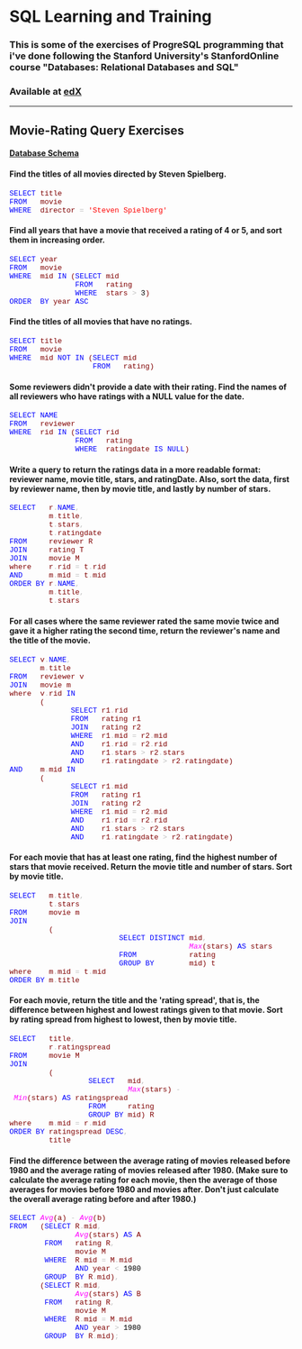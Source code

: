 # SQL Learning and Training
### This is some of the exercises of ProgreSQL programming that i've done following the Stanford University's StanfordOnline course "Databases: Relational Databases and SQL" 
### Available at [edX](https://www.edx.org/course/databases-5-sql)

----
## Movie-Rating Query Exercises
#### [Database Schema](https://courses.edx.org/asset-v1:StanfordOnline+SOE.YDB-SQL0001+2T2020+type@asset+block/moviedata.html)

#### Find the titles of all movies directed by Steven Spielberg.

<font face="Courier New" size="2">
<font color = "blue">SELECT</font>&nbsp;<font color = "maroon">title</font>
<br/><font color = "blue">FROM</font>&nbsp;&nbsp;&nbsp;<font color = "maroon">movie</font>
<br/><font color = "blue">WHERE</font>&nbsp;&nbsp;<font color = "maroon">director</font>&nbsp;<font color = "silver">=</font>&nbsp;<font color = "red">'Steven&nbsp;Spielberg'</font>&nbsp;
</font>

#### Find all years that have a movie that received a rating of 4 or 5, and sort them in increasing order.

<font face="Courier New" size="2">
<font color = "blue">SELECT</font>&nbsp;<font color = "maroon">year</font>
<br/><font color = "blue">FROM</font>&nbsp;&nbsp;&nbsp;<font color = "maroon">movie</font>
<br/><font color = "blue">WHERE</font>&nbsp;&nbsp;<font color = "maroon">mid</font>&nbsp;<font color = "blue">IN</font>&nbsp;<font color = "maroon">(</font><font color = "blue">SELECT</font>&nbsp;<font color = "maroon">mid</font>
<br/>&nbsp;&nbsp;&nbsp;&nbsp;&nbsp;&nbsp;&nbsp;&nbsp;&nbsp;&nbsp;&nbsp;&nbsp;&nbsp;&nbsp;&nbsp;<font color = "blue">FROM</font>&nbsp;&nbsp;&nbsp;<font color = "maroon">rating</font>
<br/>&nbsp;&nbsp;&nbsp;&nbsp;&nbsp;&nbsp;&nbsp;&nbsp;&nbsp;&nbsp;&nbsp;&nbsp;&nbsp;&nbsp;&nbsp;<font color = "blue">WHERE</font>&nbsp;&nbsp;<font color = "maroon">stars</font>&nbsp;<font color = "silver">&gt;</font>&nbsp;<font color = "black">3</font><font color = "maroon">)</font>
<br/><font color = "blue">ORDER</font>&nbsp;&nbsp;<font color = "blue">BY</font>&nbsp;<font color = "maroon">year</font>&nbsp;<font color = "blue">ASC</font>&nbsp;
</font>


#### Find the titles of all movies that have no ratings.

<font face="Courier New" size="2">
<font color = "blue">SELECT</font>&nbsp;<font color = "maroon">title</font>
<br/><font color = "blue">FROM</font>&nbsp;&nbsp;&nbsp;<font color = "maroon">movie</font>
<br/><font color = "blue">WHERE</font>&nbsp;&nbsp;<font color = "maroon">mid</font>&nbsp;<font color = "blue">NOT</font>&nbsp;<font color = "blue">IN</font>&nbsp;<font color = "maroon">(</font><font color = "blue">SELECT</font>&nbsp;<font color = "maroon">mid</font>
<br/>&nbsp;&nbsp;&nbsp;&nbsp;&nbsp;&nbsp;&nbsp;&nbsp;&nbsp;&nbsp;&nbsp;&nbsp;&nbsp;&nbsp;&nbsp;&nbsp;&nbsp;&nbsp;&nbsp;<font color = "blue">FROM</font>&nbsp;&nbsp;&nbsp;<font color = "maroon">rating</font><font color = "maroon">)</font>&nbsp;
</font>

#### Some reviewers didn't provide a date with their rating. Find the names of all reviewers who have ratings with a NULL value for the date.

<font face="Courier New" size="2">
<font color = "blue">SELECT</font>&nbsp;<font color = "blue">NAME</font>
<br/><font color = "blue">FROM</font>&nbsp;&nbsp;&nbsp;<font color = "maroon">reviewer</font>
<br/><font color = "blue">WHERE</font>&nbsp;&nbsp;<font color = "maroon">rid</font>&nbsp;<font color = "blue">IN</font>&nbsp;<font color = "maroon">(</font><font color = "blue">SELECT</font>&nbsp;<font color = "maroon">rid</font>
<br/>&nbsp;&nbsp;&nbsp;&nbsp;&nbsp;&nbsp;&nbsp;&nbsp;&nbsp;&nbsp;&nbsp;&nbsp;&nbsp;&nbsp;&nbsp;<font color = "blue">FROM</font>&nbsp;&nbsp;&nbsp;<font color = "maroon">rating</font>
<br/>&nbsp;&nbsp;&nbsp;&nbsp;&nbsp;&nbsp;&nbsp;&nbsp;&nbsp;&nbsp;&nbsp;&nbsp;&nbsp;&nbsp;&nbsp;<font color = "blue">WHERE</font>&nbsp;&nbsp;<font color = "maroon">ratingdate</font>&nbsp;<font color = "blue">IS</font>&nbsp;<font color = "blue">NULL</font><font color = "maroon">)</font>&nbsp;
</font>


#### Write a query to return the ratings data in a more readable format: reviewer name, movie title, stars, and ratingDate. Also, sort the data, first by reviewer name, then by movie title, and lastly by number of stars.

<font face="Courier New" size="2">
<font color = "blue">SELECT</font>&nbsp;&nbsp;&nbsp;<font color = "maroon">r</font><font color = "silver">.</font><font color = "blue">NAME</font><font color = "silver">,</font>
<br/>&nbsp;&nbsp;&nbsp;&nbsp;&nbsp;&nbsp;&nbsp;&nbsp;&nbsp;<font color = "maroon">m</font><font color = "silver">.</font><font color = "maroon">title</font><font color = "silver">,</font>
<br/>&nbsp;&nbsp;&nbsp;&nbsp;&nbsp;&nbsp;&nbsp;&nbsp;&nbsp;<font color = "maroon">t</font><font color = "silver">.</font><font color = "maroon">stars</font><font color = "silver">,</font>
<br/>&nbsp;&nbsp;&nbsp;&nbsp;&nbsp;&nbsp;&nbsp;&nbsp;&nbsp;<font color = "maroon">t</font><font color = "silver">.</font><font color = "maroon">ratingdate</font>
<br/><font color = "blue">FROM</font>&nbsp;&nbsp;&nbsp;&nbsp;&nbsp;<font color = "maroon">reviewer</font>&nbsp;<font color = "maroon">R</font>
<br/><font color = "blue">JOIN</font>&nbsp;&nbsp;&nbsp;&nbsp;&nbsp;<font color = "maroon">rating</font>&nbsp;<font color = "maroon">T</font>
<br/><font color = "blue">JOIN</font>&nbsp;&nbsp;&nbsp;&nbsp;&nbsp;<font color = "maroon">movie</font>&nbsp;<font color = "maroon">M</font>
<br/><font color = "maroon">where</font>&nbsp;&nbsp;&nbsp;&nbsp;<font color = "maroon">r</font><font color = "silver">.</font><font color = "maroon">rid</font>&nbsp;<font color = "silver">=</font>&nbsp;<font color = "maroon">t</font><font color = "silver">.</font><font color = "maroon">rid</font>
<br/><font color = "blue">AND</font>&nbsp;&nbsp;&nbsp;&nbsp;&nbsp;&nbsp;<font color = "maroon">m</font><font color = "silver">.</font><font color = "maroon">mid</font>&nbsp;<font color = "silver">=</font>&nbsp;<font color = "maroon">t</font><font color = "silver">.</font><font color = "maroon">mid</font>
<br/><font color = "blue">ORDER</font>&nbsp;<font color = "blue">BY</font>&nbsp;<font color = "maroon">r</font><font color = "silver">.</font><font color = "blue">NAME</font><font color = "silver">,</font>
<br/>&nbsp;&nbsp;&nbsp;&nbsp;&nbsp;&nbsp;&nbsp;&nbsp;&nbsp;<font color = "maroon">m</font><font color = "silver">.</font><font color = "maroon">title</font><font color = "silver">,</font>
<br/>&nbsp;&nbsp;&nbsp;&nbsp;&nbsp;&nbsp;&nbsp;&nbsp;&nbsp;<font color = "maroon">t</font><font color = "silver">.</font><font color = "maroon">stars</font>
</font>

#### For all cases where the same reviewer rated the same movie twice and gave it a higher rating the second time, return the reviewer's name and the title of the movie.

<font face="Courier New" size="2">
<font color = "blue">SELECT</font>&nbsp;<font color = "maroon">v</font><font color = "silver">.</font><font color = "blue">NAME</font><font color = "silver">,</font>
<br/>&nbsp;&nbsp;&nbsp;&nbsp;&nbsp;&nbsp;&nbsp;<font color = "maroon">m</font><font color = "silver">.</font><font color = "maroon">title</font>
<br/><font color = "blue">FROM</font>&nbsp;&nbsp;&nbsp;<font color = "maroon">reviewer</font>&nbsp;<font color = "maroon">v</font>
<br/><font color = "blue">JOIN</font>&nbsp;&nbsp;&nbsp;<font color = "maroon">movie</font>&nbsp;<font color = "maroon">m</font>
<br/><font color = "maroon">where</font>&nbsp;&nbsp;<font color = "maroon">v</font><font color = "silver">.</font><font color = "maroon">rid</font>&nbsp;<font color = "blue">IN</font>
<br/>&nbsp;&nbsp;&nbsp;&nbsp;&nbsp;&nbsp;&nbsp;<font color = "maroon">(</font>
<br/>&nbsp;&nbsp;&nbsp;&nbsp;&nbsp;&nbsp;&nbsp;&nbsp;&nbsp;&nbsp;&nbsp;&nbsp;&nbsp;&nbsp;<font color = "blue">SELECT</font>&nbsp;<font color = "maroon">r1</font><font color = "silver">.</font><font color = "maroon">rid</font>
<br/>&nbsp;&nbsp;&nbsp;&nbsp;&nbsp;&nbsp;&nbsp;&nbsp;&nbsp;&nbsp;&nbsp;&nbsp;&nbsp;&nbsp;<font color = "blue">FROM</font>&nbsp;&nbsp;&nbsp;<font color = "maroon">rating</font>&nbsp;<font color = "maroon">r1</font>
<br/>&nbsp;&nbsp;&nbsp;&nbsp;&nbsp;&nbsp;&nbsp;&nbsp;&nbsp;&nbsp;&nbsp;&nbsp;&nbsp;&nbsp;<font color = "blue">JOIN</font>&nbsp;&nbsp;&nbsp;<font color = "maroon">rating</font>&nbsp;<font color = "maroon">r2</font>
<br/>&nbsp;&nbsp;&nbsp;&nbsp;&nbsp;&nbsp;&nbsp;&nbsp;&nbsp;&nbsp;&nbsp;&nbsp;&nbsp;&nbsp;<font color = "blue">WHERE</font>&nbsp;&nbsp;<font color = "maroon">r1</font><font color = "silver">.</font><font color = "maroon">mid</font>&nbsp;<font color = "silver">=</font>&nbsp;<font color = "maroon">r2</font><font color = "silver">.</font><font color = "maroon">mid</font>
<br/>&nbsp;&nbsp;&nbsp;&nbsp;&nbsp;&nbsp;&nbsp;&nbsp;&nbsp;&nbsp;&nbsp;&nbsp;&nbsp;&nbsp;<font color = "blue">AND</font>&nbsp;&nbsp;&nbsp;&nbsp;<font color = "maroon">r1</font><font color = "silver">.</font><font color = "maroon">rid</font>&nbsp;<font color = "silver">=</font>&nbsp;<font color = "maroon">r2</font><font color = "silver">.</font><font color = "maroon">rid</font>
<br/>&nbsp;&nbsp;&nbsp;&nbsp;&nbsp;&nbsp;&nbsp;&nbsp;&nbsp;&nbsp;&nbsp;&nbsp;&nbsp;&nbsp;<font color = "blue">AND</font>&nbsp;&nbsp;&nbsp;&nbsp;<font color = "maroon">r1</font><font color = "silver">.</font><font color = "maroon">stars</font>&nbsp;<font color = "silver">&gt;</font>&nbsp;<font color = "maroon">r2</font><font color = "silver">.</font><font color = "maroon">stars</font>
<br/>&nbsp;&nbsp;&nbsp;&nbsp;&nbsp;&nbsp;&nbsp;&nbsp;&nbsp;&nbsp;&nbsp;&nbsp;&nbsp;&nbsp;<font color = "blue">AND</font>&nbsp;&nbsp;&nbsp;&nbsp;<font color = "maroon">r1</font><font color = "silver">.</font><font color = "maroon">ratingdate</font>&nbsp;<font color = "silver">&gt;</font>&nbsp;<font color = "maroon">r2</font><font color = "silver">.</font><font color = "maroon">ratingdate</font><font color = "maroon">)</font>
<br/><font color = "blue">AND</font>&nbsp;&nbsp;&nbsp;&nbsp;<font color = "maroon">m</font><font color = "silver">.</font><font color = "maroon">mid</font>&nbsp;<font color = "blue">IN</font>
<br/>&nbsp;&nbsp;&nbsp;&nbsp;&nbsp;&nbsp;&nbsp;<font color = "maroon">(</font>
<br/>&nbsp;&nbsp;&nbsp;&nbsp;&nbsp;&nbsp;&nbsp;&nbsp;&nbsp;&nbsp;&nbsp;&nbsp;&nbsp;&nbsp;<font color = "blue">SELECT</font>&nbsp;<font color = "maroon">r1</font><font color = "silver">.</font><font color = "maroon">mid</font>
<br/>&nbsp;&nbsp;&nbsp;&nbsp;&nbsp;&nbsp;&nbsp;&nbsp;&nbsp;&nbsp;&nbsp;&nbsp;&nbsp;&nbsp;<font color = "blue">FROM</font>&nbsp;&nbsp;&nbsp;<font color = "maroon">rating</font>&nbsp;<font color = "maroon">r1</font>
<br/>&nbsp;&nbsp;&nbsp;&nbsp;&nbsp;&nbsp;&nbsp;&nbsp;&nbsp;&nbsp;&nbsp;&nbsp;&nbsp;&nbsp;<font color = "blue">JOIN</font>&nbsp;&nbsp;&nbsp;<font color = "maroon">rating</font>&nbsp;<font color = "maroon">r2</font>
<br/>&nbsp;&nbsp;&nbsp;&nbsp;&nbsp;&nbsp;&nbsp;&nbsp;&nbsp;&nbsp;&nbsp;&nbsp;&nbsp;&nbsp;<font color = "blue">WHERE</font>&nbsp;&nbsp;<font color = "maroon">r1</font><font color = "silver">.</font><font color = "maroon">mid</font>&nbsp;<font color = "silver">=</font>&nbsp;<font color = "maroon">r2</font><font color = "silver">.</font><font color = "maroon">mid</font>
<br/>&nbsp;&nbsp;&nbsp;&nbsp;&nbsp;&nbsp;&nbsp;&nbsp;&nbsp;&nbsp;&nbsp;&nbsp;&nbsp;&nbsp;<font color = "blue">AND</font>&nbsp;&nbsp;&nbsp;&nbsp;<font color = "maroon">r1</font><font color = "silver">.</font><font color = "maroon">rid</font>&nbsp;<font color = "silver">=</font>&nbsp;<font color = "maroon">r2</font><font color = "silver">.</font><font color = "maroon">rid</font>
<br/>&nbsp;&nbsp;&nbsp;&nbsp;&nbsp;&nbsp;&nbsp;&nbsp;&nbsp;&nbsp;&nbsp;&nbsp;&nbsp;&nbsp;<font color = "blue">AND</font>&nbsp;&nbsp;&nbsp;&nbsp;<font color = "maroon">r1</font><font color = "silver">.</font><font color = "maroon">stars</font>&nbsp;<font color = "silver">&gt;</font>&nbsp;<font color = "maroon">r2</font><font color = "silver">.</font><font color = "maroon">stars</font>
<br/>&nbsp;&nbsp;&nbsp;&nbsp;&nbsp;&nbsp;&nbsp;&nbsp;&nbsp;&nbsp;&nbsp;&nbsp;&nbsp;&nbsp;<font color = "blue">AND</font>&nbsp;&nbsp;&nbsp;&nbsp;<font color = "maroon">r1</font><font color = "silver">.</font><font color = "maroon">ratingdate</font>&nbsp;<font color = "silver">&gt;</font>&nbsp;<font color = "maroon">r2</font><font color = "silver">.</font><font color = "maroon">ratingdate</font><font color = "maroon">)</font>
</font>


#### For each movie that has at least one rating, find the highest number of stars that movie received. Return the movie title and number of stars. Sort by movie title.

<font face="Courier New" size="2">
<font color = "blue">SELECT</font>&nbsp;&nbsp;&nbsp;<font color = "maroon">m</font><font color = "silver">.</font><font color = "maroon">title</font><font color = "silver">,</font>
<br/>&nbsp;&nbsp;&nbsp;&nbsp;&nbsp;&nbsp;&nbsp;&nbsp;&nbsp;<font color = "maroon">t</font><font color = "silver">.</font><font color = "maroon">stars</font>
<br/><font color = "blue">FROM</font>&nbsp;&nbsp;&nbsp;&nbsp;&nbsp;<font color = "maroon">movie</font>&nbsp;<font color = "maroon">m</font>
<br/><font color = "blue">JOIN</font>
<br/>&nbsp;&nbsp;&nbsp;&nbsp;&nbsp;&nbsp;&nbsp;&nbsp;&nbsp;<font color = "maroon">(</font>
<br/>&nbsp;&nbsp;&nbsp;&nbsp;&nbsp;&nbsp;&nbsp;&nbsp;&nbsp;&nbsp;&nbsp;&nbsp;&nbsp;&nbsp;&nbsp;&nbsp;&nbsp;&nbsp;&nbsp;&nbsp;&nbsp;&nbsp;&nbsp;&nbsp;&nbsp;<font color = "blue">SELECT</font>&nbsp;<font color = "blue">DISTINCT</font>&nbsp;<font color = "maroon">mid</font><font color = "silver">,</font>
<br/>&nbsp;&nbsp;&nbsp;&nbsp;&nbsp;&nbsp;&nbsp;&nbsp;&nbsp;&nbsp;&nbsp;&nbsp;&nbsp;&nbsp;&nbsp;&nbsp;&nbsp;&nbsp;&nbsp;&nbsp;&nbsp;&nbsp;&nbsp;&nbsp;&nbsp;&nbsp;&nbsp;&nbsp;&nbsp;&nbsp;&nbsp;&nbsp;&nbsp;&nbsp;&nbsp;&nbsp;&nbsp;&nbsp;&nbsp;&nbsp;&nbsp;<font color = "fuchsia"><i>Max</i></font><font color = "maroon">(</font><font color = "maroon">stars</font><font color = "maroon">)</font>&nbsp;<font color = "blue">AS</font>&nbsp;<font color = "maroon">stars</font>
<br/>&nbsp;&nbsp;&nbsp;&nbsp;&nbsp;&nbsp;&nbsp;&nbsp;&nbsp;&nbsp;&nbsp;&nbsp;&nbsp;&nbsp;&nbsp;&nbsp;&nbsp;&nbsp;&nbsp;&nbsp;&nbsp;&nbsp;&nbsp;&nbsp;&nbsp;<font color = "blue">FROM</font>&nbsp;&nbsp;&nbsp;&nbsp;&nbsp;&nbsp;&nbsp;&nbsp;&nbsp;&nbsp;&nbsp;&nbsp;<font color = "maroon">rating</font>
<br/>&nbsp;&nbsp;&nbsp;&nbsp;&nbsp;&nbsp;&nbsp;&nbsp;&nbsp;&nbsp;&nbsp;&nbsp;&nbsp;&nbsp;&nbsp;&nbsp;&nbsp;&nbsp;&nbsp;&nbsp;&nbsp;&nbsp;&nbsp;&nbsp;&nbsp;<font color = "blue">GROUP</font>&nbsp;<font color = "blue">BY</font>&nbsp;&nbsp;&nbsp;&nbsp;&nbsp;&nbsp;&nbsp;&nbsp;<font color = "maroon">mid</font><font color = "maroon">)</font>&nbsp;<font color = "maroon">t</font>
<br/><font color = "maroon">where</font>&nbsp;&nbsp;&nbsp;&nbsp;<font color = "maroon">m</font><font color = "silver">.</font><font color = "maroon">mid</font>&nbsp;<font color = "silver">=</font>&nbsp;<font color = "maroon">t</font><font color = "silver">.</font><font color = "maroon">mid</font>
<br/><font color = "blue">ORDER</font>&nbsp;<font color = "blue">BY</font>&nbsp;<font color = "maroon">m</font><font color = "silver">.</font><font color = "maroon">title</font>
</font>

#### For each movie, return the title and the 'rating spread', that is, the difference between highest and lowest ratings given to that movie. Sort by rating spread from highest to lowest, then by movie title.

<font face="Courier New" size="2">
<font color = "blue">SELECT</font>&nbsp;&nbsp;&nbsp;<font color = "maroon">title</font><font color = "silver">,</font>
<br/>&nbsp;&nbsp;&nbsp;&nbsp;&nbsp;&nbsp;&nbsp;&nbsp;&nbsp;<font color = "maroon">r</font><font color = "silver">.</font><font color = "maroon">ratingspread</font>
<br/><font color = "blue">FROM</font>&nbsp;&nbsp;&nbsp;&nbsp;&nbsp;<font color = "maroon">movie</font>&nbsp;<font color = "maroon">M</font>
<br/><font color = "blue">JOIN</font>
<br/>&nbsp;&nbsp;&nbsp;&nbsp;&nbsp;&nbsp;&nbsp;&nbsp;&nbsp;<font color = "maroon">(</font>
<br/>&nbsp;&nbsp;&nbsp;&nbsp;&nbsp;&nbsp;&nbsp;&nbsp;&nbsp;&nbsp;&nbsp;&nbsp;&nbsp;&nbsp;&nbsp;&nbsp;&nbsp;&nbsp;<font color = "blue">SELECT</font>&nbsp;&nbsp;&nbsp;<font color = "maroon">mid</font><font color = "silver">,</font>
<br/>&nbsp;&nbsp;&nbsp;&nbsp;&nbsp;&nbsp;&nbsp;&nbsp;&nbsp;&nbsp;&nbsp;&nbsp;&nbsp;&nbsp;&nbsp;&nbsp;&nbsp;&nbsp;&nbsp;&nbsp;&nbsp;&nbsp;&nbsp;&nbsp;&nbsp;&nbsp;&nbsp;<font color = "fuchsia"><i>Max</i></font><font color = "maroon">(</font><font color = "maroon">stars</font><font color = "maroon">)</font>&nbsp;<font color = "silver">-</font>&nbsp;<font color = "fuchsia"><i>Min</i></font><font color = "maroon">(</font><font color = "maroon">stars</font><font color = "maroon">)</font>&nbsp;<font color = "blue">AS</font>&nbsp;<font color = "maroon">ratingspread</font>
<br/>&nbsp;&nbsp;&nbsp;&nbsp;&nbsp;&nbsp;&nbsp;&nbsp;&nbsp;&nbsp;&nbsp;&nbsp;&nbsp;&nbsp;&nbsp;&nbsp;&nbsp;&nbsp;<font color = "blue">FROM</font>&nbsp;&nbsp;&nbsp;&nbsp;&nbsp;<font color = "maroon">rating</font>
<br/>&nbsp;&nbsp;&nbsp;&nbsp;&nbsp;&nbsp;&nbsp;&nbsp;&nbsp;&nbsp;&nbsp;&nbsp;&nbsp;&nbsp;&nbsp;&nbsp;&nbsp;&nbsp;<font color = "blue">GROUP</font>&nbsp;<font color = "blue">BY</font>&nbsp;<font color = "maroon">mid</font><font color = "maroon">)</font>&nbsp;<font color = "maroon">R</font>
<br/><font color = "maroon">where</font>&nbsp;&nbsp;&nbsp;&nbsp;<font color = "maroon">m</font><font color = "silver">.</font><font color = "maroon">mid</font>&nbsp;<font color = "silver">=</font>&nbsp;<font color = "maroon">r</font><font color = "silver">.</font><font color = "maroon">mid</font>
<br/><font color = "blue">ORDER</font>&nbsp;<font color = "blue">BY</font>&nbsp;<font color = "maroon">ratingspread</font>&nbsp;<font color = "blue">DESC</font><font color = "silver">,</font>
<br/>&nbsp;&nbsp;&nbsp;&nbsp;&nbsp;&nbsp;&nbsp;&nbsp;&nbsp;<font color = "maroon">title</font>
</font>

#### Find the difference between the average rating of movies released before 1980 and the average rating of movies released after 1980. (Make sure to calculate the average rating for each movie, then the average of those averages for movies before 1980 and movies after. Don't just calculate the overall average rating before and after 1980.)

<font face="Courier New" size="2">
<font color = "blue">SELECT</font>&nbsp;<font color = "fuchsia"><i>Avg</i></font><font color = "maroon">(</font><font color = "maroon">a</font><font color = "maroon">)</font>&nbsp;<font color = "silver">-</font>&nbsp;<font color = "fuchsia"><i>Avg</i></font><font color = "maroon">(</font><font color = "maroon">b</font><font color = "maroon">)</font>
<br/><font color = "blue">FROM</font>&nbsp;&nbsp;&nbsp;<font color = "maroon">(</font><font color = "blue">SELECT</font>&nbsp;<font color = "maroon">R</font><font color = "silver">.</font><font color = "maroon">mid</font><font color = "silver">,</font>
<br/>&nbsp;&nbsp;&nbsp;&nbsp;&nbsp;&nbsp;&nbsp;&nbsp;&nbsp;&nbsp;&nbsp;&nbsp;&nbsp;&nbsp;&nbsp;<font color = "fuchsia"><i>Avg</i></font><font color = "maroon">(</font><font color = "maroon">stars</font><font color = "maroon">)</font>&nbsp;<font color = "blue">AS</font>&nbsp;<font color = "maroon">A</font>
<br/>&nbsp;&nbsp;&nbsp;&nbsp;&nbsp;&nbsp;&nbsp;&nbsp;<font color = "blue">FROM</font>&nbsp;&nbsp;&nbsp;<font color = "maroon">rating</font>&nbsp;<font color = "maroon">R</font><font color = "silver">,</font>
<br/>&nbsp;&nbsp;&nbsp;&nbsp;&nbsp;&nbsp;&nbsp;&nbsp;&nbsp;&nbsp;&nbsp;&nbsp;&nbsp;&nbsp;&nbsp;<font color = "maroon">movie</font>&nbsp;<font color = "maroon">M</font>
<br/>&nbsp;&nbsp;&nbsp;&nbsp;&nbsp;&nbsp;&nbsp;&nbsp;<font color = "blue">WHERE</font>&nbsp;&nbsp;<font color = "maroon">R</font><font color = "silver">.</font><font color = "maroon">mid</font>&nbsp;<font color = "silver">=</font>&nbsp;<font color = "maroon">M</font><font color = "silver">.</font><font color = "maroon">mid</font>
<br/>&nbsp;&nbsp;&nbsp;&nbsp;&nbsp;&nbsp;&nbsp;&nbsp;&nbsp;&nbsp;&nbsp;&nbsp;&nbsp;&nbsp;&nbsp;<font color = "blue">AND</font>&nbsp;<font color = "maroon">year</font>&nbsp;<font color = "silver">&lt;</font>&nbsp;<font color = "black">1980</font>
<br/>&nbsp;&nbsp;&nbsp;&nbsp;&nbsp;&nbsp;&nbsp;&nbsp;<font color = "blue">GROUP</font>&nbsp;&nbsp;<font color = "blue">BY</font>&nbsp;<font color = "maroon">R</font><font color = "silver">.</font><font color = "maroon">mid</font><font color = "maroon">)</font><font color = "silver">,</font>
<br/>&nbsp;&nbsp;&nbsp;&nbsp;&nbsp;&nbsp;&nbsp;<font color = "maroon">(</font><font color = "blue">SELECT</font>&nbsp;<font color = "maroon">R</font><font color = "silver">.</font><font color = "maroon">mid</font><font color = "silver">,</font>
<br/>&nbsp;&nbsp;&nbsp;&nbsp;&nbsp;&nbsp;&nbsp;&nbsp;&nbsp;&nbsp;&nbsp;&nbsp;&nbsp;&nbsp;&nbsp;<font color = "fuchsia"><i>Avg</i></font><font color = "maroon">(</font><font color = "maroon">stars</font><font color = "maroon">)</font>&nbsp;<font color = "blue">AS</font>&nbsp;<font color = "maroon">B</font>
<br/>&nbsp;&nbsp;&nbsp;&nbsp;&nbsp;&nbsp;&nbsp;&nbsp;<font color = "blue">FROM</font>&nbsp;&nbsp;&nbsp;<font color = "maroon">rating</font>&nbsp;<font color = "maroon">R</font><font color = "silver">,</font>
<br/>&nbsp;&nbsp;&nbsp;&nbsp;&nbsp;&nbsp;&nbsp;&nbsp;&nbsp;&nbsp;&nbsp;&nbsp;&nbsp;&nbsp;&nbsp;<font color = "maroon">movie</font>&nbsp;<font color = "maroon">M</font>
<br/>&nbsp;&nbsp;&nbsp;&nbsp;&nbsp;&nbsp;&nbsp;&nbsp;<font color = "blue">WHERE</font>&nbsp;&nbsp;<font color = "maroon">R</font><font color = "silver">.</font><font color = "maroon">mid</font>&nbsp;<font color = "silver">=</font>&nbsp;<font color = "maroon">M</font><font color = "silver">.</font><font color = "maroon">mid</font>
<br/>&nbsp;&nbsp;&nbsp;&nbsp;&nbsp;&nbsp;&nbsp;&nbsp;&nbsp;&nbsp;&nbsp;&nbsp;&nbsp;&nbsp;&nbsp;<font color = "blue">AND</font>&nbsp;<font color = "maroon">year</font>&nbsp;<font color = "silver">&gt;</font>&nbsp;<font color = "black">1980</font>
<br/>&nbsp;&nbsp;&nbsp;&nbsp;&nbsp;&nbsp;&nbsp;&nbsp;<font color = "blue">GROUP</font>&nbsp;&nbsp;<font color = "blue">BY</font>&nbsp;<font color = "maroon">R</font><font color = "silver">.</font><font color = "maroon">mid</font><font color = "maroon">)</font><font color = "silver">;</font>&nbsp;
</font>



